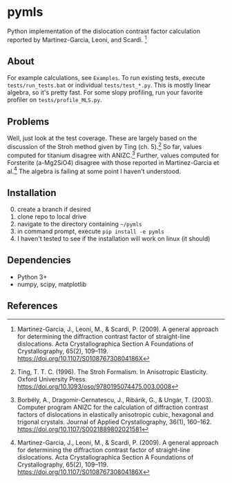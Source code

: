 # pymls
Python implementation of the dislocation contrast factor calculation reported by Martinez-Garcia, Leoni, and Scardi. [^1]

## About
For example calculations, see `Examples`.
To run existing tests, execute `tests/run_tests.bat` or individual `tests/test_*.py`.
This is mostly linear algebra, so it's pretty fast. For some slopy profiling, run your favorite profiler on `tests/profile_MLS.py`.

## Problems
Well, just look at the test coverage. These are largely based on the discussion of the Stroh method given by Ting (ch. 5).[^2]
So far, values computed for titanium disagree with ANIZC.[^3]
Further, values computed for Forsterite (a-Mg2SiO4) disagree with those reported in Martinez-Garcia et al.[^1]
The algebra is failing at some point I haven't understood.

## Installation
0. create a branch if desired
1. clone repo to local drive
2. navigate to the directory containing `~/pymls`
3. in command prompt, execute `pip install -e pymls`
4. I haven't tested to see if the installation will work on linux (it should)

## Dependencies
- Python 3+
- numpy, scipy, matplotlib

## References
[^1]: Martinez-Garcia, J., Leoni, M., & Scardi, P. (2009). A general approach for determining the diffraction contrast factor of straight-line dislocations. Acta Crystallographica Section A Foundations of Crystallography, 65(2), 109–119. https://doi.org/10.1107/S010876730804186X
[^2]: Ting, T. T. C. (1996). The Stroh Formalism. In Anisotropic Elasticity. Oxford University Press. https://doi.org/10.1093/oso/9780195074475.003.0008
[^3]: Borbély, A., Dragomir-Cernatescu, J., Ribárik, G., & Ungár, T. (2003). Computer program ANIZC for the calculation of diffraction contrast factors of dislocations in elastically anisotropic cubic, hexagonal and trigonal crystals. Journal of Applied Crystallography, 36(1), 160–162. https://doi.org/10.1107/S0021889802021581
